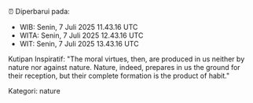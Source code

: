 ⏰ Diperbarui pada:
- WIB: Senin, 7 Juli 2025 11.43.16 UTC
- WITA: Senin, 7 Juli 2025 12.43.16 UTC
- WIT: Senin, 7 Juli 2025 13.43.16 UTC

Kutipan Inspiratif:
"The moral virtues, then, are produced in us neither by nature nor against nature. Nature, indeed, prepares in us the ground for their reception, but their complete formation is the product of habit."


Kategori: nature

